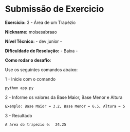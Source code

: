 # Submissão de Exercicio

**Exercicio:** 3 - Área de um Trapézio

**Nickname:** moisesabraao

**Nível Técnico:** - dev junior -

**Dificuldade de Resolução:** - Baixa -

**Como rodar o desafio**: 

Use os seguintes comandos abaixo:

1 - Inicie com o comando
```bash
python app.py
```
2 - Informe os valores da Base Maior, Base Menor e Altura
```bash
Exemplo: Base Maior = 3.2, Base Menor = 6.5, Altura = 5
```
3 - Resultado

```bash
A área do trapézio é:  24.25
```
